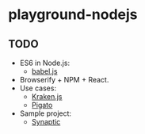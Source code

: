 # playground-nodejs

## TODO

- ES6 in Node.js:
  - [babel.js](https://github.com/rauschma/node-es6-demo)
- Browserify + NPM + React.
- Use cases:
  - [Kraken.js](http://krakenjs.com/)
  - [Pigato](https://github.com/prdn/pigato)
- Sample project:
  - [Synaptic](https://github.com/cazala/synaptic)

